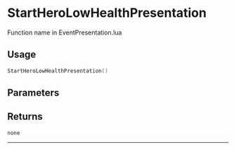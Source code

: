 # StartHeroLowHealthPresentation
Function name in EventPresentation.lua
## Usage
```lua
StartHeroLowHealthPresentation()
```
## Parameters

## Returns
`none`

---